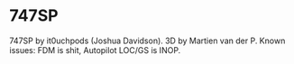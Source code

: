 # 747SP

747SP by it0uchpods (Joshua Davidson). 3D by Martien van der P.
 Known issues: FDM is shit, Autopilot LOC/GS is INOP.